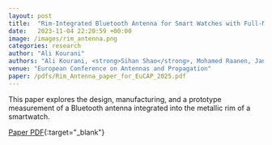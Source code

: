```yaml
---
layout: post
title:  "Rim-Integrated Bluetooth Antenna for Smart Watches with Full-Metallic Structure"
date:   2023-11-04 22:20:59 +00:00
image: /images/rim_antenna.png
categories: research
author: "Ali Kourani"
authors: "Ali Kourani, <strong>Sihan Shao</strong>, Mohamed Raanen, Jan Bergman, Rasmus Luomaniemi, Jari Holopainen"
venue: "European Conference on Antennas and Propagation"
paper: /pdfs/Rim_Antenna_paper_for_EuCAP_2025.pdf
---
```

This paper explores the design, manufacturing, and a prototype measurement of a Bluetooth antenna integrated into the metallic rim of a smartwatch.

[Paper PDF](//pdfs/Rim_Antenna_paper_for_EuCAP_2025.pdf){:target="_blank"}

